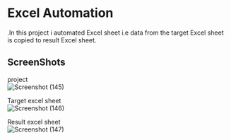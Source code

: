 # Excel Automation
.In this project i automated Excel sheet i.e data from the target Excel sheet is copied to result Excel sheet.
  
  



## ScreenShots
project   
![Screenshot (145)](https://user-images.githubusercontent.com/66770891/190888310-0a17ef64-24fc-4730-8eb5-6392cbe6183c.png)  

Target excel sheet  
![Screenshot (146)](https://user-images.githubusercontent.com/66770891/190888211-19669297-006c-4a3b-8e0d-743a3a204c4e.png)  

Result excel sheet  
![Screenshot (147)](https://user-images.githubusercontent.com/66770891/190888281-61fb52b1-8c32-4abc-b187-8558f2dadee0.png)

